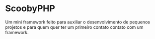 # ScoobyPHP
Um mini framework feito para auxiliar o desenvolvimento de pequenos projetos e para quem quer ter um primeiro contato contato com um framework. 
